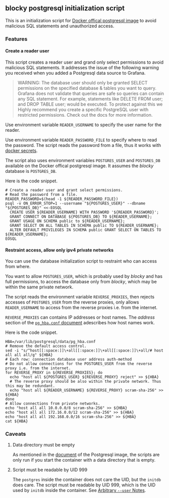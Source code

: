 ## blocky postgresql initialization script

This is an initialization script for [Docker offical postgresql image](https://hub.docker.com/_/postgres) to avoid malicious SQL statements and unauthorized access.

### Features

#### Create a reader user

This script creates a reader user and grand only select permissions to avoid malicious SQL statements. It addresses the issue of the following warning you received when you added a Postgresql data source to Grafana.

> WARNING: The database user should only be granted SELECT permissions on the specified database & tables you want to query. 
> Grafana does not validate that queries are safe so queries can contain any SQL statement. For example, statements like DELETE FROM user; and DROP TABLE user; would be executed.
> To protect against this we Highly recommend you create a specific PostgreSQL user with restricted permissions. Check out the docs for more information.

Use environment variable `READER_USERNAME` to specify the user name for the reader.

Use environment variable `READER_PASSWORD_FILE` to specify where to read the password. The script reads the password from a file, thus it works with [docker secrets](https://docs.docker.com/engine/swarm/secrets/).

The script also uses environment variables `POSTGRES_USER` and `POSTGRES_DB` available on the Docker offical postgresql image. It assumes the *blocky* database is `POSTGRES_DB`.

Here is the code snippet.
```
# Create a reader user and grant select permissions.
# Read the password from a file.
READER_PASSWORD=$(head -1 ${READER_PASSWORD_FILE})
psql -v ON_ERROR_STOP=1 --username "${POSTGRES_USER}" --dbname "${POSTGRES_DB}" <<-EOSQL
  CREATE USER ${READER_USERNAME} WITH PASSWORD '${READER_PASSWORD}';
  GRANT CONNECT ON DATABASE ${POSTGRES_DB} TO ${READER_USERNAME};
  GRANT USAGE ON SCHEMA public to ${READER_USERNAME};
  GRANT SELECT ON ALL TABLES IN SCHEMA public TO ${READER_USERNAME};
  ALTER DEFAULT PRIVILEGES IN SCHEMA public GRANT SELECT ON TABLES TO ${READER_USERNAME};
EOSQL
```

#### Restraint access, allow only ipv4 private networks

You can use the database initialization script to restraint who can access from where.

You want to allow `POSTGRES_USER`, which is probably used by *blocky* and has full permissions, to access the database only from *blocky*, which may be within the same private network.

The script reads the environment variable `REVERSE_PROXIES`, then rejects accesses of `POSTGRES_USER` from the reverse proxies, only allows `READER_USERNAME` to access from the reverse proxies i.e. from the internet.

`REVERSE_PROXIES` can contains IP addresses or host names. The *address* section of the [`pg_hba.conf` document](https://www.postgresql.org/docs/current/auth-pg-hba-conf.html) adescribes how host names work.

Here is the code snippet.
```
HBA=/var/lib/postgresql/data/pg_hba.conf
# Remove the default access control.
sed -i "s/^host[[:space:]]\+all[[:space:]]\+all[[:space:]]\+all/# host all all all/g" ${HBA}
# Each row: connection database user address auth-method
# Do not allow connections for the POSTGRES_USER from the reverse proxy i.e. from the internet.
for REVERSE_PROXY in ${REVERSE_PROXIES}; do
  echo "host all ${POSTGRES_USER} ${REVERSE_PROXY} reject" >> ${HBA}
  # The reverse proxy should be also within the private network. Thus this may be redundant.
  echo "host all ${READER_USERNAME} ${REVERSE_PROXY} scram-sha-256" >> ${HBA}
done
# Allow connections from private networks.
echo "host all all 10.0.0.0/8 scram-sha-256" >> ${HBA}
echo "host all all 172.16.0.0/12 scram-sha-256" >> ${HBA}
echo "host all all 192.168.0.0/16 scram-sha-256" >> ${HBA}
cat ${HBA}
```

### Caveats

1. Data directory must be empty

    As mentioned in the [document](https://github.com/docker-library/docs/blob/master/postgres/README.md#initialization-scripts) of the Postgresql image, the scripts are only run if you start the container with a data directory that is empty.

1. Script must be readable by UID 999

    The `postgres` inside the container does not care the UID, but the `initdb` does care.
    The script must be readable by UID 999, which is the UID used by `initdb` inside the container.
    See [Arbitrary `--user` Notes](https://github.com/docker-library/docs/blob/master/postgres/README.md#arbitrary---user-notes).

